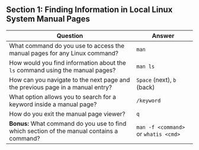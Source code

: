 ## Section 1: Finding Information in Local Linux System Manual Pages

| Question                                                                                       | Answer                                |
|------------------------------------------------------------------------------------------------|---------------------------------------|
| What command do you use to access the manual pages for any Linux command?                     | `man`                                 |
| How would you find information about the `ls` command using the manual pages?                 | `man ls`                              |
| How can you navigate to the next page and the previous page in a manual entry?                | `Space` (next), `b` (back)            |
| What option allows you to search for a keyword inside a manual page?                          | `/keyword`                            |
| How do you exit the manual page viewer?                                                       | `q`                                   |
| **Bonus:** What command do you use to find which section of the manual contains a command?    | `man -f <command>` or `whatis <cmd>` |
